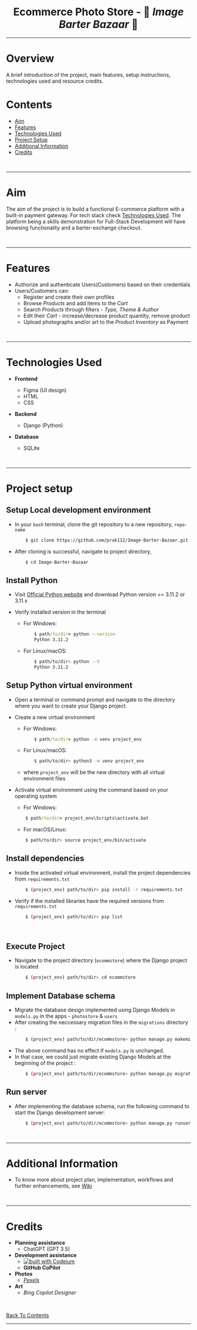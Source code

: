 <h1 align="center"> Ecommerce Photo Store - 🎨 <i>Image Barter Bazaar</i> 📸 </h1>

<hr>

# Overview
A brief introduction of the project, main features, setup instructions, technologies used and resource credits. 

# Contents
- [Aim](#aim)
- [Features](#features)
- [Technologies Used](#technologies-used)
- [Project Setup](#project-setup)
- [Additional Information](#additional-information)
- [Credits](#credits)

</br>
<hr>


# Aim
The aim of the project is to build a functional E-commerce platform with a built-in payment gateway. For tech stack check [Technologies Used](#technologies-used). The platform being a skills demonstration for Full-Stack Development will have browsing functionality and a barter-exchange checkout.

</br>
<hr>

# Features
- Authorize and authenticate Users(Customers) based on their credentials
- Users/Customers can:
  - Register and create their own profiles
  - Browse *Products* and add items to the *Cart*
  - Search *Products* through filters - *Type, Theme & Author*
  - Edit their *Cart* - increase/decrease product quantity, remove product
  - Upload photographs and/or art to the *Product Inventory* as Payment

</br>
<hr>

# Technologies Used
- **Frontend**
  - Figma (UI design)
  - HTML
  - CSS

- **Backend**
  - Django (Python)

- **Database**
  - SQLite


</br>
<hr>

# Project setup
## Setup Local development environment
- In your `bash` terminal, clone the git repository to a new repository, `repo-name` 
    ```bash
        $ git clone https://github.com/prak112/Image-Barter-Bazaar.git
    ```
- After cloning is successful, navigate to project directory, 
    ```bash
        $ cd Image-Barter-Bazaar
    ```

## Install Python
- Visit [Official Python website](https://www.python.org/) and download Python version == 3.11.2 or 3.11.x

- Verify installed version in the terminal
    - For Windows:
        ```cmd
            $ path/to/dir> python --version 
            Python 3.11.2
        ```
    - For Linux/macOS:
        ```bash
            $ path/to/dir> python --V 
            Python 3.11.2
        ```

## Setup Python virtual environment
- Open a terminal or command prompt and navigate to the directory where you want to create your Django project. 
- Create a new virtual environment
    - For Windows:
        ```cmd
            $ path/to/dir> python -m venv project_env
        ```
    - For Linux/macOS:
        ```bash
            $ path/to/dir> python3 -m venv project_env
        ```    
    - where `project_env` will be the new directory with all virtual environment files

- Activate virtual environment using the command based on your operating system
    - For Windows:
    ```cmd
        $ path/to/dir> project_env\Scripts\activate.bat
    ```
    - For macOS/Linux:
    ```bash
        $ path/to/dir> source project_env/bin/activate
    ```

## Install dependencies
- Inside the activated virtual environment, install the project dependencies from `requirements.txt`
    ```sh
        $ (project_env) path/to/dir> pip install -r requirements.txt
    ```

- Verify if the installed libraries have the required versions from `requirements.txt`
    ```sh
        $ (project_env) path/to/dir> pip list
    ```


<br>

## Execute Project
- Navigate to the project directory (`ecommstore`) where the Django project is located
    ```sh
        $ (project_env) path/to/dir> cd ecommstore
    ```

## Implement Database schema
- Migrate the database design implemented using Django Models in `models.py` in the apps - `photostore` & `users` 
- After creating the neccessary migration files in the `migrations` directory :
    ```sh
        $ (project_env) path/to/dir/ecommstore> python manage.py makemigrations 
    ```
- The above command has no effect if `models.py` is unchanged. 
- In that case, we could just migrate existing Django Models at the beginning of the project :
    ```sh
        $ (project_env) path/to/dir/ecommstore> python manage.py migrate
    ```

## Run server
- After implementing the database schema, run the following command to start the Django development server:
    ```sh
        $ (project_env) path/to/dir/ecommstore> python manage.py runserver
    ```

</br>
<hr>

# Additional Information
- To know more about project plan, implementation, workflows and further enhancements, see [Wiki](prak112/Image-Barter-Bazaar/wiki)

</br>
<hr>

# Credits
- **Planning assistance** 
  - ChatGPT (GPT 3.5)
- **Development assistance** 
  - [![built with Codeium](https://codeium.com/badges/main)](https://codeium.com/badges/main)
  - **GitHub CoPilot**
- **Photos** 
  - *[Pexels](https://www.pexels.com)*
- **Art** 
  - *Bing Copilot Designer*

<br>

[Back To Contents](#contents)

<hr>

